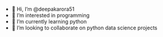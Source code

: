 - 👋 Hi, I’m @deepakarora51
- 👀 I’m interested in programming
- 🌱 I’m currently learning python
- 💞️ I’m looking to collaborate on python data science projects

<!---
deepakarora51/deepakarora51 is a ✨ special ✨ repository because its `README.md` (this file) appears on your GitHub profile.
You can click the Preview link to take a look at your changes.
--->
